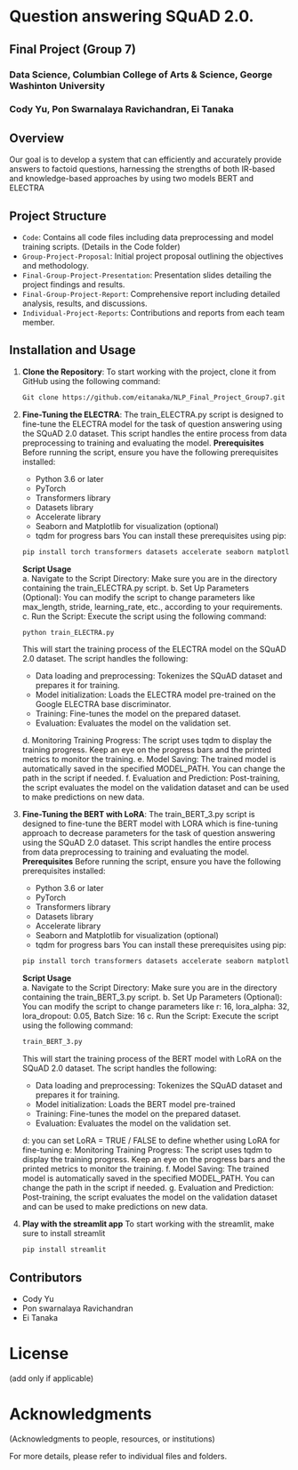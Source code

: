 # Question answering SQuAD 2.0.
## Final Project (Group 7)
### Data Science, Columbian College of Arts & Science, George Washinton University
### Cody Yu, Pon Swarnalaya Ravichandran, Ei Tanaka

## Overview
Our goal is to develop a system that can efficiently and accurately provide answers to factoid questions, harnessing the strengths of both IR-based and knowledge-based approaches by using two models BERT and ELECTRA 

## Project Structure
- `Code`: Contains all code files including data preprocessing and model training scripts. (Details in the Code folder)
- `Group-Project-Proposal`: Initial project proposal outlining the objectives and methodology.
- `Final-Group-Project-Presentation`: Presentation slides detailing the project findings and results.
- `Final-Group-Project-Report`: Comprehensive report including detailed analysis, results, and discussions.
- `Individual-Project-Reports`: Contributions and reports from each team member.

## Installation and Usage

1. **Clone the Repository**:
   To start working with the project, clone it from GitHub using the following command:
   ```bash
   Git clone https://github.com/eitanaka/NLP_Final_Project_Group7.git

2. **Fine-Tuning the ELECTRA**:
   The train_ELECTRA.py script is designed to fine-tune the ELECTRA model for the task of question answering using the SQuAD 2.0 dataset. This script handles the entire process from data preprocessing to training and evaluating the model.
**Prerequisites**
   Before running the script, ensure you have the following prerequisites installed:
      - Python 3.6 or later
      - PyTorch
      - Transformers library
      - Datasets library
      - Accelerate library
      - Seaborn and Matplotlib for visualization (optional)
      - tqdm for progress bars
   You can install these prerequisites using pip:

   ```bash
   pip install torch transformers datasets accelerate seaborn matplotlib tqdm
   ```
   
   **Script Usage**   
   a. Navigate to the Script Directory: Make sure you are in the directory containing the train_ELECTRA.py script.
   b. Set Up Parameters (Optional): You can modify the script to change parameters like max_length, stride, learning_rate, etc., according to your requirements.
   c. Run the Script: Execute the script using the following command:
   
   ```bash
   python train_ELECTRA.py
   ```
   
   This will start the training process of the ELECTRA model on the SQuAD 2.0 dataset. The script handles the following:
      - Data loading and preprocessing: Tokenizes the SQuAD dataset and prepares it for training.
      - Model initialization: Loads the ELECTRA model pre-trained on the Google ELECTRA base discriminator.
      - Training: Fine-tunes the model on the prepared dataset.
      - Evaluation: Evaluates the model on the validation set.
   
   d. Monitoring Training Progress: The script uses tqdm to display the training progress. Keep an eye on the progress bars and the printed metrics to monitor the training.
   e. Model Saving: The trained model is automatically saved in the specified MODEL_PATH. You can change the path in the script if needed.
   f. Evaluation and Prediction: Post-training, the script evaluates the model on the validation dataset and can be used to make predictions on new data.
   
5. **Fine-Tuning the BERT with LoRA**:
    The train_BERT_3.py script is designed to fine-tune the BERT model with LORA which is fine-tuning approach to decrease parameters for the task of question answering using the SQuAD 2.0 dataset. This script handles the entire process from data preprocessing to training and evaluating the model.
**Prerequisites**
   Before running the script, ensure you have the following prerequisites installed:
      - Python 3.6 or later
      - PyTorch
      - Transformers library
      - Datasets library
      - Accelerate library
      - Seaborn and Matplotlib for visualization (optional)
      - tqdm for progress bars
   You can install these prerequisites using pip:

   ```bash
   pip install torch transformers datasets accelerate seaborn matplotlib tqdm
   ```
   
   **Script Usage**   
   a. Navigate to the Script Directory: Make sure you are in the directory containing the train_BERT_3.py script.
   b. Set Up Parameters (Optional): You can modify the script to change parameters like r: 16, lora_alpha: 32, lora_dropout: 0.05, Batch Size: 16
   c. Run the Script: Execute the script using the following command:
   
   ```bash
   train_BERT_3.py
   ```
   
   This will start the training process of the BERT model with LoRA on the SQuAD 2.0 dataset. The script handles the following:
      - Data loading and preprocessing: Tokenizes the SQuAD dataset and prepares it for training.
      - Model initialization: Loads the BERT model pre-trained
      - Training: Fine-tunes the model on the prepared dataset.
      - Evaluation: Evaluates the model on the validation set.
   
   d: you can set LoRA = TRUE / FALSE to define whether using LoRA for fine-tuning
   e: Monitoring Training Progress: The script uses tqdm to display the training progress. Keep an eye on the progress bars and the printed metrics to monitor the training.
   f. Model Saving: The trained model is automatically saved in the specified MODEL_PATH. You can change the path in the script if needed.
   g. Evaluation and Prediction: Post-training, the script evaluates the model on the validation dataset and can be used to make predictions on new data.
7. **Play with the streamlit app**
   To start working with the streamlit, make sure to install streamlit
   ```bash
   pip install streamlit

## Contributors
- Cody Yu
- Pon swarnalaya Ravichandran
- Ei Tanaka

# License
(add only if applicable)

# Acknowledgments
(Acknowledgments to people, resources, or institutions)

For more details, please refer to individual files and folders.

   
